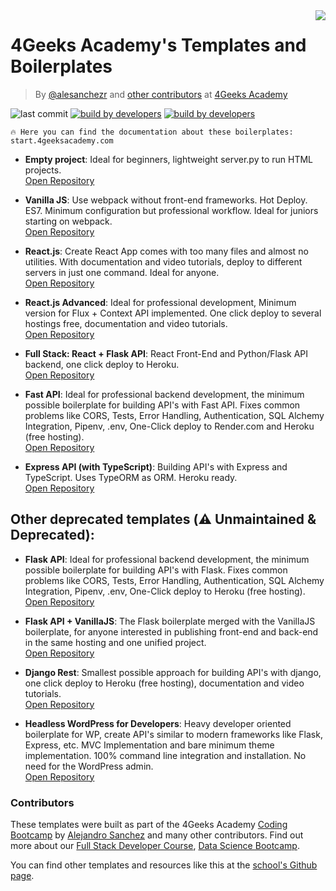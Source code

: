 <img align="right" src="https://assets.breatheco.de/apis/img/images.php?blob&random&cat=icon&tags=4geeks,32">

# 4Geeks Academy's Templates and Boilerplates

> By [@alesanchezr](https://twitter.com/alesanchezr) and [other contributors](https://github.com/4GeeksAcademy/Interactive-Tutorials/graphs/contributors) at [4Geeks Academy](http://4geeksacademy.co/)

![last commit](https://img.shields.io/github/last-commit/4geeksacademy/Templates-Boilerplates)
[![build by developers](https://img.shields.io/badge/build_by-Developers-blue)](https://breatheco.de)
[![build by developers](https://img.shields.io/twitter/follow/4geeksacademy?style=social&logo=twitter)](https://twitter.com/4geeksacademy)

```text
🔥 Here you can find the documentation about these boilerplates: start.4geeksacademy.com
```

- **Empty project**: Ideal for beginners, lightweight server.py to run HTML projects.  
[Open Repository](https://github.com/4GeeksAcademy/html-hello)

- **Vanilla JS**: Use webpack without front-end frameworks. Hot Deploy. ES7. Minimum configuration but professional workflow. Ideal for juniors starting on webpack.  
[Open Repository](https://github.com/4GeeksAcademy/vanillajs-hello)

- **React.js**: Create React App comes with too many files and almost no utilities. With documentation and video tutorials, deploy to different servers in just one command. Ideal for anyone.  
[Open Repository](https://github.com/4GeeksAcademy/react-hello)

- **React.js Advanced**: Ideal for professional development, Minimum version for Flux + Context API implemented. One click deploy to several hostings free, documentation and video tutorials.  
[Open Repository](https://github.com/4GeeksAcademy/react-hello-webapp)

- **Full Stack: React + Flask API**: React Front-End and Python/Flask API backend, one click deploy to Heroku.  
[Open Repository](https://github.com/4GeeksAcademy/react-flask-hello)

- **Fast API**: Ideal for professional backend development, the minimum possible boilerplate for building API's with Fast API. Fixes common problems like CORS, Tests, Error Handling, Authentication, SQL Alchemy Integration, Pipenv, .env, One-Click deploy to Render.com and Heroku (free hosting).  
[Open Repository](https://github.com/4GeeksAcademy/fastapi-hello)

- **Express API (with TypeScript)**: Building API's with Express and TypeScript. Uses TypeORM as ORM. Heroku ready.  
[Open Repository](https://github.com/4GeeksAcademy/expressjs-rest-hello)


## Other deprecated templates (⚠️ Unmaintained & Deprecated):

- **Flask API**: Ideal for professional backend development, the minimum possible boilerplate for building API's with Flask. Fixes common problems like CORS, Tests, Error Handling, Authentication, SQL Alchemy Integration, Pipenv, .env, One-Click deploy to Heroku (free hosting).  
[Open Repository](https://github.com/4GeeksAcademy/flask-rest-hello)

- **Flask API + VanillaJS**: The Flask boilerplate merged with the VanillaJS boilerplate, for anyone interested in publishing front-end and back-end in the same hosting and one unified project.  
[Open Repository](https://github.com/4GeeksAcademy/flask-api-vanillajs-boilerplate)

- **Django Rest**: Smallest possible approach for building API's with django, one click deploy to Heroku (free hosting), documentation and video tutorials.  
[Open Repository](https://github.com/4GeeksAcademy/django-rest-hello)

- **Headless WordPress for Developers**: Heavy developer oriented boilerplate for WP, create API's similar to modern frameworks like Flask, Express, etc. MVC Implementation and bare minimum theme implementation. 100% command line integration and installation. No need for the WordPress admin.  
[Open Repository](https://github.com/4GeeksAcademy/wordpress-hello)

### Contributors

These templates were built as part of the 4Geeks Academy [Coding Bootcamp](https://4geeksacademy.com/us/coding-bootcamp) by [Alejandro Sanchez](https://twitter.com/alesanchezr) and many other contributors. Find out more about our [Full Stack Developer Course](https://4geeksacademy.com/us/coding-bootcamps/part-time-full-stack-developer), [Data Science Bootcamp](https://4geeksacademy.com/us/coding-bootcamps/datascience-machine-learning).

You can find other templates and resources like this at the [school's Github page](https://github.com/4geeksacademy/).
